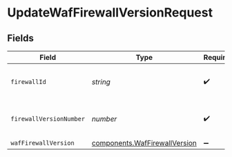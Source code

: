 # UpdateWafFirewallVersionRequest


## Fields

| Field                                                                                 | Type                                                                                  | Required                                                                              | Description                                                                           | Example                                                                               |
| ------------------------------------------------------------------------------------- | ------------------------------------------------------------------------------------- | ------------------------------------------------------------------------------------- | ------------------------------------------------------------------------------------- | ------------------------------------------------------------------------------------- |
| `firewallId`                                                                          | *string*                                                                              | :heavy_check_mark:                                                                    | Alphanumeric string identifying a WAF Firewall.                                       | fW7g2uUGZzb2W9Euo4Mo0r                                                                |
| `firewallVersionNumber`                                                               | *number*                                                                              | :heavy_check_mark:                                                                    | Integer identifying a WAF firewall version.                                           | 1                                                                                     |
| `wafFirewallVersion`                                                                  | [components.WafFirewallVersion](../../../sdk/models/components/waffirewallversion.md) | :heavy_minus_sign:                                                                    | N/A                                                                                   |                                                                                       |